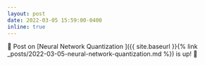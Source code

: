 ```yaml
---
layout: post
date: 2022-03-05 15:59:00-0400
inline: true
---
```


:checkered_flag: Post on [Neural Network Quantization ]({{ site.baseurl }}{% link _posts/2022-03-05-neural-network-quantization.md %}) is up! :checkered_flag: 